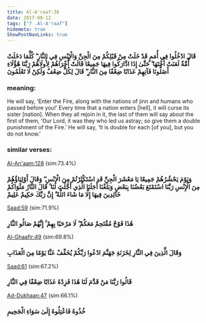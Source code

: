 ```yaml
---
title: Al-A'raaf:38
date: 2017-08-12
tags: ["7 .Al-A'raaf"]
hidemeta: true 
ShowPostNavLinks: true 
---
```

### قَالَ ادْخُلُوا فِي أُمَمٍ قَدْ خَلَتْ مِنْ قَبْلِكُمْ مِنَ الْجِنِّ وَالْإِنْسِ فِي النَّارِ ۖ كُلَّمَا دَخَلَتْ أُمَّةٌ لَعَنَتْ أُخْتَهَا ۖ حَتَّىٰ إِذَا ادَّارَكُوا فِيهَا جَمِيعًا قَالَتْ أُخْرَاهُمْ لِأُولَاهُمْ رَبَّنَا هَٰؤُلَاءِ أَضَلُّونَا فَآتِهِمْ عَذَابًا ضِعْفًا مِنَ النَّارِ ۖ قَالَ لِكُلٍّ ضِعْفٌ وَلَٰكِنْ لَا تَعْلَمُونَ
### meaning: 
He will say, ‘Enter the Fire, along with the nations of jinn and humans who passed before you!’ Every time that a nation enters [hell], it will curse its sister [nation]. When they all rejoin in it, the last of them will say about the first of them, ‘Our Lord, it was they who led us astray; so give them a double punishment of the Fire.’ He will say, ‘It is double for each [of you], but you do not know.’
### similar verses: 

[Al-An'aam:128](/6/128) (sim:73.4%)

### وَيَوْمَ يَحْشُرُهُمْ جَمِيعًا يَا مَعْشَرَ الْجِنِّ قَدِ اسْتَكْثَرْتُمْ مِنَ الْإِنْسِ ۖ وَقَالَ أَوْلِيَاؤُهُمْ مِنَ الْإِنْسِ رَبَّنَا اسْتَمْتَعَ بَعْضُنَا بِبَعْضٍ وَبَلَغْنَا أَجَلَنَا الَّذِي أَجَّلْتَ لَنَا ۚ قَالَ النَّارُ مَثْوَاكُمْ خَالِدِينَ فِيهَا إِلَّا مَا شَاءَ اللَّهُ ۗ إِنَّ رَبَّكَ حَكِيمٌ عَلِيمٌ

[Saad:59](/38/59) (sim:71.9%)

### هَٰذَا فَوْجٌ مُقْتَحِمٌ مَعَكُمْ ۖ لَا مَرْحَبًا بِهِمْ ۚ إِنَّهُمْ صَالُو النَّارِ

[Al-Ghaafir:49](/40/49) (sim:69.8%)

### وَقَالَ الَّذِينَ فِي النَّارِ لِخَزَنَةِ جَهَنَّمَ ادْعُوا رَبَّكُمْ يُخَفِّفْ عَنَّا يَوْمًا مِنَ الْعَذَابِ

[Saad:61](/38/61) (sim:67.2%)

### قَالُوا رَبَّنَا مَنْ قَدَّمَ لَنَا هَٰذَا فَزِدْهُ عَذَابًا ضِعْفًا فِي النَّارِ

[Ad-Dukhaan:47](/44/47) (sim:66.1%)

### خُذُوهُ فَاعْتِلُوهُ إِلَىٰ سَوَاءِ الْجَحِيمِ
